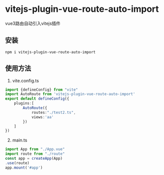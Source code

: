 # vitejs-plugin-vue-route-auto-import

vue3路由自动引入vitejs插件

## 安装

`
npm i vitejs-plugin-vue-route-auto-import
`
## 使用方法

1. vite.config.ts

```typescript
import {defineConfig} from "vite"
import AutoRoute from 'vitejs-plugin-vue-route-auto-import'
export default defineConfig({
    plugins:[
        AutoRoute({
            routes:"./test2.ts",
            views:'aa'
        })
    ]
})
```

2. main.ts

```typescript
import App from "./App.vue"
import route from "./route"
const app = createApp(App)
.use(route)
app.mount('#app')
```
